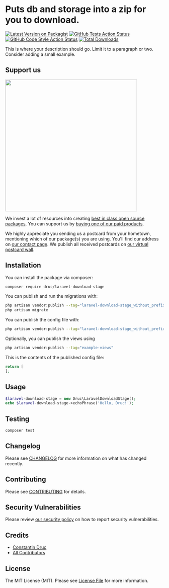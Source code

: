 # Puts db and storage into a zip for you to download.

[![Latest Version on Packagist](https://img.shields.io/packagist/v/druc/laravel-download-stage.svg?style=flat-square)](https://packagist.org/packages/druc/laravel-download-stage)
[![GitHub Tests Action Status](https://img.shields.io/github/workflow/status/druc/laravel-download-stage/run-tests?label=tests)](https://github.com/druc/laravel-download-stage/actions?query=workflow%3Arun-tests+branch%3Amain)
[![GitHub Code Style Action Status](https://img.shields.io/github/workflow/status/druc/laravel-download-stage/Check%20&%20fix%20styling?label=code%20style)](https://github.com/druc/laravel-download-stage/actions?query=workflow%3A"Check+%26+fix+styling"+branch%3Amain)
[![Total Downloads](https://img.shields.io/packagist/dt/druc/laravel-download-stage.svg?style=flat-square)](https://packagist.org/packages/druc/laravel-download-stage)

This is where your description should go. Limit it to a paragraph or two. Consider adding a small example.

## Support us

[<img src="https://github-ads.s3.eu-central-1.amazonaws.com/laravel-download-stage.jpg?t=1" width="419px" />](https://spatie.be/github-ad-click/laravel-download-stage)

We invest a lot of resources into creating [best in class open source packages](https://spatie.be/open-source). You can support us by [buying one of our paid products](https://spatie.be/open-source/support-us).

We highly appreciate you sending us a postcard from your hometown, mentioning which of our package(s) you are using. You'll find our address on [our contact page](https://spatie.be/about-us). We publish all received postcards on [our virtual postcard wall](https://spatie.be/open-source/postcards).

## Installation

You can install the package via composer:

```bash
composer require druc/laravel-download-stage
```

You can publish and run the migrations with:

```bash
php artisan vendor:publish --tag="laravel-download-stage_without_prefix-migrations"
php artisan migrate
```

You can publish the config file with:
```bash
php artisan vendor:publish --tag="laravel-download-stage_without_prefix-config"
```

Optionally, you can publish the views using

```bash
php artisan vendor:publish --tag="example-views"
```

This is the contents of the published config file:

```php
return [
];
```

## Usage

```php
$laravel-download-stage = new Druc\LaravelDownloadStage();
echo $laravel-download-stage->echoPhrase('Hello, Druc!');
```

## Testing

```bash
composer test
```

## Changelog

Please see [CHANGELOG](CHANGELOG.md) for more information on what has changed recently.

## Contributing

Please see [CONTRIBUTING](.github/CONTRIBUTING.md) for details.

## Security Vulnerabilities

Please review [our security policy](../../security/policy) on how to report security vulnerabilities.

## Credits

- [Constantin Druc](https://github.com/druc)
- [All Contributors](../../contributors)

## License

The MIT License (MIT). Please see [License File](LICENSE.md) for more information.
